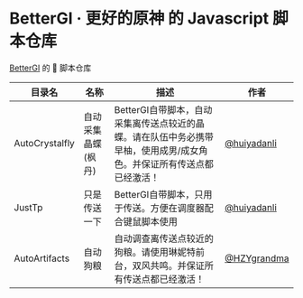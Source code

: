 # BetterGI · 更好的原神 的 Javascript 脚本仓库

[BetterGI](https://github.com/babalae/better-genshin-impact) 的 📜 脚本仓库

| 目录名            | 名称         | 描述                                                             | 作者                                           |
| -------------- | ---------- | -------------------------------------------------------------- | -------------------------------------------- |
| AutoCrystalfly | 自动采集晶蝶(枫丹) | BetterGI自带脚本，自动采集离传送点较近的晶蝶。请在队伍中务必携带早柚，使用成男/成女角色。并保证所有传送点都已经激活！ | [@huiyadanli](https://github.com/huiyadanli) |
| JustTp         | 只是传送一下     | BetterGI自带脚本，只用于传送。方便在调度器配合键鼠脚本使用                              | [@huiyadanli](https://github.com/huiyadanli) |
| AutoArtifacts  | 自动狗粮       | 自动调查离传送点较近的狗粮。请使用琳妮特前台，双风共鸣。并保证所有传送点都已经激活！                     | [@HZYgrandma](https://github.com/HZYgrandma) |
